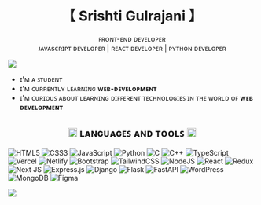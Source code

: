 <h1 align="center"> 【 Srishti Gulrajani 】</h1>
<p align="center">
  ꜰʀᴏɴᴛ-ᴇɴᴅ ᴅᴇᴠᴇʟᴏᴘᴇʀ <br/>
  ᴊᴀᴠᴀsᴄʀɪᴘᴛ ᴅᴇᴠᴇʟᴏᴘᴇʀ | ʀᴇᴀᴄᴛ ᴅᴇᴠᴇʟᴏᴘᴇʀ | ᴘʏᴛʜᴏɴ ᴅᴇᴠᴇʟᴏᴘᴇʀ
</p>

[![](https://visitcount.itsvg.in/api?id=SrishtiGulrajani&icon=5&color=11)](https://visitcount.itsvg.in)

- ɪ'ᴍ ᴀ ꜱᴛᴜᴅᴇɴᴛ
- ɪ'ᴍ ᴄᴜʀʀᴇɴᴛʟʏ ʟᴇᴀʀɴɪɴɢ **ᴡᴇʙ-ᴅᴇᴠᴇʟᴏᴘᴍᴇɴᴛ**
- ɪ'ᴍ ᴄᴜʀɪᴏᴜꜱ ᴀʙᴏᴜᴛ ʟᴇᴀʀɴɪɴɢ ᴅɪꜰꜰᴇʀᴇɴᴛ ᴛᴇᴄʜɴᴏʟᴏɢɪᴇꜱ ɪɴ ᴛʜᴇ ᴡᴏʀʟᴅ ᴏꜰ **ᴡᴇʙ ᴅᴇᴠᴇʟᴏᴘᴍᴇɴᴛ**

<h2 align="center"> <img src = "https://media2.giphy.com/media/QssGEmpkyEOhBCb7e1/giphy.gif?cid=ecf05e47a0n3gi1bfqntqmob8g9aid1oyj2wr3ds3mg700bl&rid=giphy.gif" width = 18px> ʟᴀɴɢᴜᴀɢᴇꜱ ᴀɴᴅ ᴛᴏᴏʟꜱ <img src = "https://media2.giphy.com/media/QssGEmpkyEOhBCb7e1/giphy.gif?cid=ecf05e47a0n3gi1bfqntqmob8g9aid1oyj2wr3ds3mg700bl&rid=giphy.gif" width = 18px> </h2>


![HTML5](https://img.shields.io/badge/html5-%23E34F26.svg?style=plastic&logo=html5&logoColor=white) ![CSS3](https://img.shields.io/badge/css3-%231572B6.svg?style=plastic&logo=css3&logoColor=white) ![JavaScript](https://img.shields.io/badge/javascript-%23323330.svg?style=plastic&logo=javascript&logoColor=%23F7DF1E) ![Python](https://img.shields.io/badge/python-3670A0?style=plastic&logo=python&logoColor=ffdd54) ![C](https://img.shields.io/badge/c-%2300599C.svg?style=plastic&logo=c&logoColor=white) ![C++](https://img.shields.io/badge/c++-%2300599C.svg?style=plastic&logo=c%2B%2B&logoColor=white) ![TypeScript](https://img.shields.io/badge/typescript-%23007ACC.svg?style=plastic&logo=typescript&logoColor=white) ![Vercel](https://img.shields.io/badge/vercel-%23000000.svg?style=plastic&logo=vercel&logoColor=white) ![Netlify](https://img.shields.io/badge/netlify-%23000000.svg?style=plastic&logo=netlify&logoColor=#00C7B7) ![Bootstrap](https://img.shields.io/badge/bootstrap-%238511FA.svg?style=plastic&logo=bootstrap&logoColor=white) ![TailwindCSS](https://img.shields.io/badge/tailwindcss-%2338B2AC.svg?style=plastic&logo=tailwind-css&logoColor=white) ![NodeJS](https://img.shields.io/badge/node.js-6DA55F?style=plastic&logo=node.js&logoColor=white) ![React](https://img.shields.io/badge/react-%2320232a.svg?style=plastic&logo=react&logoColor=%2361DAFB) ![Redux](https://img.shields.io/badge/redux-%23593d88.svg?style=plastic&logo=redux&logoColor=white) ![Next JS](https://img.shields.io/badge/Next-black?style=plastic&logo=next.js&logoColor=white) ![Express.js](https://img.shields.io/badge/express.js-%23404d59.svg?style=plastic&logo=express&logoColor=%2361DAFB) ![Django](https://img.shields.io/badge/django-%23092E20.svg?style=plastic&logo=django&logoColor=white) ![Flask](https://img.shields.io/badge/flask-%23000.svg?style=plastic&logo=flask&logoColor=white) ![FastAPI](https://img.shields.io/badge/FastAPI-005571?style=plastic&logo=fastapi) ![WordPress](https://img.shields.io/badge/WordPress-%23117AC9.svg?style=plastic&logo=WordPress&logoColor=white) ![MongoDB](https://img.shields.io/badge/MongoDB-%234ea94b.svg?style=plastic&logo=mongodb&logoColor=white) ![Figma](https://img.shields.io/badge/figma-%23F24E1E.svg?style=plastic&logo=figma&logoColor=white)

<!-- ![](https://github-readme-stats.vercel.app/api/top-langs/?username=SrishtiGulrajani&theme=tokyonight&hide_border=false&include_all_commits=false&count_private=false&layout=compact) &nbsp; &nbsp; &nbsp; &nbsp; &nbsp; -->
![](https://github-readme-streak-stats.herokuapp.com/?user=SrishtiGulrajani&theme=tokyonight&hide_border=false)

